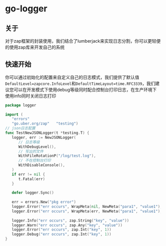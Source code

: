 
# go-logger

## 关于
对于zap框架的封装使用，我们结合了lumberjack来实现日志分割，你可以更轻便的使用zap库来开发自己的系统

## 快速开始

你可以通过初始化的配置来自定义自己的日志模式，我们提供了默认值`DefaultLevel=zapcore.InfoLevel`和`DefaultTimeLayout=time.RFC3339`，我们建议您可以在开发模式下使用debug等级同时配合控制台打印日志，在生产环境下使用info同时关闭日志打印
```go
package logger  
  
import (  
   "errors"  
   "go.uber.org/zap"   "testing")  
// json日志配置
func TestNewJSONLogger(t *testing.T) {  
   logger, err := NewJSONLogger(  
      // 日志等级  
      WithDebugLevel(),  
      // 写出的文件  
      WithFileRotationP("/log/test.log"),  
      // 不在控制台打印  
      WithDisableConsole(),  
   )  
   if err != nil {  
      t.Fatal(err)  
   }  
  
   defer logger.Sync()  
  
   err = errors.New("pkg error")  
   logger.Error("err occurs", WrapMeta(nil, NewMeta("para1", "value1"), NewMeta("para2", "value2"))...)  
   logger.Error("err occurs", WrapMeta(err, NewMeta("para1", "value1"), NewMeta("para2", "value2"))...)  
  
   logger.Info("err occurs", zap.String("key", "value"))  
   logger.Warn("err occurs", zap.Any("key", "value"))  
   logger.Error("err occurs", zap.Int("key", 1))  
   logger.Debug("err occurs", zap.Int("key", 1))  
}
```